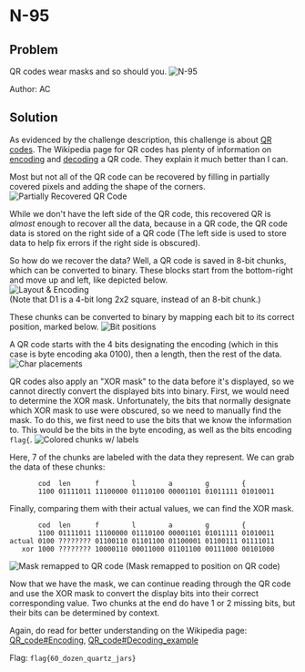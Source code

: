 # N-95
## Problem
QR codes wear masks and so should you.
![N-95](./images/N-95.png)

Author: AC

## Solution
As evidenced by the challenge description, this challenge is about [QR codes](https://en.wikipedia.org/wiki/QR_code). The Wikipedia page for QR codes has plenty of information on [encoding](https://en.wikipedia.org/wiki/QR_code#Encoding) and [decoding](https://en.wikipedia.org/wiki/QR_code#Decoding_example) a QR code. They explain it much better than I can.

Most but not all of the QR code can be recovered by filling in partially covered pixels and adding the shape of the corners.  
![Partially Recovered QR Code](./images/recoveredqr.png)

While we don't have the left side of the QR code, this recovered QR is *almost* enough to recover all the data, because in a QR code, the QR code data is stored on the right side of a QR code (The left side is used to store data to help fix errors if the right side is obscured).

So how do we recover the data? Well, a QR code is saved in 8-bit chunks, which can be converted to binary. These blocks start from the bottom-right and move up and left, like depicted below.  
![Layout & Encoding](./images/layout.png)  
(Note that D1 is a 4-bit long 2x2 square, instead of an 8-bit chunk.)

These chunks can be converted to binary by mapping each bit to its correct position, marked below.
![Bit positions](./images/bitpos.png)

A QR code starts with the 4 bits designating the encoding (which in this case is byte encoding aka 0100), then a length, then the rest of the data.
![Char placements](./images/charplacement.png)

QR codes also apply an "XOR mask" to the data before it's displayed, so we cannot directly convert the displayed bits into binary. First, we would need to determine the XOR mask. Unfortunately, the bits that normally designate which XOR mask to use were obscured, so we need to manually find the mask. To do this, we first need to use the bits that we know the information to. This would be the bits in the byte encoding, as well as the bits encoding `flag{`.
![Colored chunks w/ labels](./images/chunky.png)

Here, 7 of the chunks are labeled with the data they represent. We can grab the data of these chunks:
```
       cod  len      f        l        a        g        {
       1100 01111011 11100000 01110100 00001101 01011111 01010011
```

Finally, comparing them with their actual values, we can find the XOR mask.
```
       cod  len      f        l        a        g        {
       1100 01111011 11100000 01110100 00001101 01011111 01010011
actual 0100 ???????? 01100110 01101100 01100001 01100111 01111011
   xor 1000 ???????? 10000110 00011000 01101100 00111000 00101000
```
![Mask remapped to QR code](./images/maskmap.png)
(Mask remapped to position on QR code)

Now that we have the mask, we can continue reading through the QR code and use the XOR mask to convert the display bits into their correct corresponding value. Two chunks at the end do have 1 or 2 missing bits, but their bits can be determined by context.

Again, do read for better understanding on the Wikipedia page: [QR_code#Encoding](https://en.wikipedia.org/wiki/QR_code#Encoding), [QR_code#Decoding_example](https://en.wikipedia.org/wiki/QR_code#Decoding_example)

Flag: `flag{60_dozen_quartz_jars}`